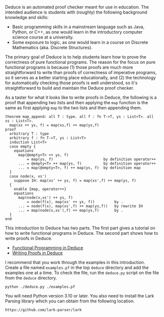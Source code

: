Deduce is an automated proof checker meant for use in education. The
intended audience is students with (roughly) the following background
knowledge and skills:

* Basic programming skills in a mainstream language such as Java,
  Python, or C++, as one would learn in the introductory computer
  science course at a university.
* Some exposure to logic, as one would learn in a course on Discrete
  Mathematics (aka. Discrete Structures).

The primary goal of Deduce is to help students learn how to prove the
correctness of pure functional programs. The reason for the focus on
pure functional programs is because (1) those proofs are much more
straightforward to write than proofs of correctness of imperative
programs, so it serves as a better starting place educationally, and
(2) the technology for automatically checking those proofs is well
understood, so it's straightforward to build and maintain the Deduce
proof checker.

As a taster for what it looks like to write proofs in Deduce, the
following is a proof that appending two lists and then applying the
`map` function is the same as first applying `map` to the two lists
and then appending them.

``` {.deduce #map_append}
theorem map_append: all T : type. all f : fn T->T, ys : List<T>. all xs : List<T>.
  map(xs ++ ys, f) = map(xs,f) ++ map(ys,f)
proof
  arbitrary T : type
  arbitrary f : fn T->T, ys : List<T>
  induction List<T>
  case empty {
    equations
      map(@empty<T> ++ ys, f)
          = map(ys, f)                       by definition operator++
      ... = @empty<T> ++ map(ys, f)          by definition operator++
      ... = map(@empty<T>, f) ++ map(ys, f)  by definition map
  }
  case node(x, xs')
    suppose IH: map(xs' ++ ys, f) = map(xs',f) ++ map(ys, f)
  {
    enable {map, operator++}
    equations
      map(node(x,xs') ++ ys, f)
          = node(f(x), map(xs' ++ ys, f))         by .
      ... = node(f(x), map(xs',f) ++ map(ys,f))   by rewrite IH
      ... = map(node(x,xs'),f) ++ map(ys,f)       by .
  }
end
```

This introduction to Deduce has two parts. The first part gives a
tutorial on how to write functional programs in Deduce.  The second
part shows how to write proofs in Deduce.

* [Functional Programming in Deduce](./FunctionalProgramming.md)
* [Writing Proofs in Deduce](./ProofIntro.md)

I recommend that you work through the examples in this
introduction. Create a file named `examples.pf` in the top `deduce`
directory and add the examples one at a time. To check the file, run
the `deduce.py` script on the file from the `deduce` directory.

    python ./deduce.py ./examples.pf

You will need Python version 3.10 or later.
You also need to install the Lark Parsing library which
you can obtain from the following location.

    https://github.com/lark-parser/lark

<!--  LocalWords:  aka fn ys xs IH pf py NatList builtin suc bool nat
 -->
<!--  LocalWords:  Equational Deduce's subterm pos subformulas tri eq
 -->
<!--  LocalWords:  subformula le refl ls cond Pxs Px ponens conc prem
 -->
<!--  LocalWords:  contra foo sx xy dist mult
 -->

<!--
``` {.deduce file=README.pf}
import List

<<map_append>>
```
-->
